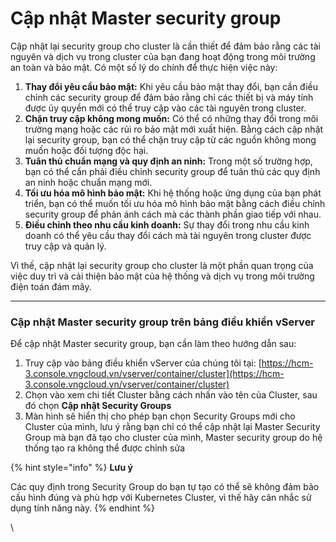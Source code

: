 # Cập nhật Master security group

Cập nhật lại security group cho cluster là cần thiết để đảm bảo rằng các tài nguyên và dịch vụ trong cluster của bạn đang hoạt động trong môi trường an toàn và bảo mật. Có một số lý do chính để thực hiện việc này:

1. **Thay đổi yêu cầu bảo mật:** Khi yêu cầu bảo mật thay đổi, bạn cần điều chỉnh các security group để đảm bảo rằng chỉ các thiết bị và máy tính được ủy quyền mới có thể truy cập vào các tài nguyên trong cluster.
2. **Chặn truy cập không mong muốn:** Có thể có những thay đổi trong môi trường mạng hoặc các rủi ro bảo mật mới xuất hiện. Bằng cách cập nhật lại security group, bạn có thể chặn truy cập từ các nguồn không mong muốn hoặc đối tượng độc hại.
3. **Tuân thủ chuẩn mạng và quy định an ninh:** Trong một số trường hợp, bạn có thể cần phải điều chỉnh security group để tuân thủ các quy định an ninh hoặc chuẩn mạng mới.
4. **Tối ưu hóa mô hình bảo mật:** Khi hệ thống hoặc ứng dụng của bạn phát triển, bạn có thể muốn tối ưu hóa mô hình bảo mật bằng cách điều chỉnh security group để phản ánh cách mà các thành phần giao tiếp với nhau.
5. **Điều chỉnh theo nhu cầu kinh doanh:** Sự thay đổi trong nhu cầu kinh doanh có thể yêu cầu thay đổi cách mà tài nguyên trong cluster được truy cập và quản lý.

Vì thế, cập nhật lại security group cho cluster là một phần quan trọng của việc duy trì và cải thiện bảo mật của hệ thống và dịch vụ trong môi trường điện toán đám mây.

***

### **Cập nhật Master security group trên bảng điều khiển vServer** <a href="#capnhatmastersecuritygroup-capnhatmastersecuritygrouptrenbangdieukhienvserver" id="capnhatmastersecuritygroup-capnhatmastersecuritygrouptrenbangdieukhienvserver"></a>

Để cập nhật Master security group, bạn cần làm theo hướng dẫn sau:

1. Truy cập vào bảng điều khiển vServer của chúng tôi tại: [https://hcm-3.console.vngcloud.vn/vserver/container/cluster](https://hcm-3.console.vngcloud.vn/vserver/container/cluster)
2. Chọn vào xem chi tiết Cluster bằng cách nhấn vào tên của Cluster, sau đó chọn **Cập nhật Security Groups**
3. Màn hình sẽ hiển thị cho phép bạn chọn Security Groups mới cho Cluster của mình, lưu ý rằng bạn chỉ có thể cập nhật lại Master Security Group mà bạn đã tạo cho cluster của mình, Master security group do hệ thống tạo ra không thể được chỉnh sửa

{% hint style="info" %}
**Lưu ý**

Các quy định trong Security Group do bạn tự tạo có thể sẽ không đảm bảo cấu hình đúng và phù hợp với Kubernetes Cluster, vì thế hãy cân nhắc sử dụng tính năng này.
{% endhint %}





\


>
